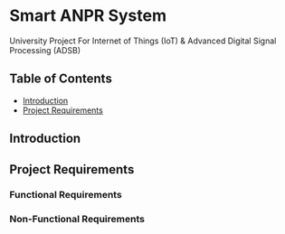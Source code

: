 # Smart ANPR System
University Project For Internet of Things (IoT) &amp; Advanced Digital Signal Processing (ADSB)

## Table of Contents
* [Introduction](#introduction)
* [Project Requirements](#project-requirements)
<!-- * [License](#license) -->

## Introduction

## Project Requirements

### Functional Requirements

### Non-Functional Requirements



